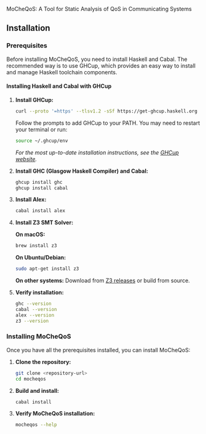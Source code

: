 MoCheQoS: A Tool for Static Analysis of QoS in Communicating Systems

## Installation

### Prerequisites

Before installing MoCheQoS, you need to install Haskell and Cabal. The recommended way is to use GHCup, which provides an easy way to install and manage Haskell toolchain components.

#### Installing Haskell and Cabal with GHCup

1. **Install GHCup:**
   ```bash
   curl --proto '=https' --tlsv1.2 -sSf https://get-ghcup.haskell.org | sh
   ```
   
   Follow the prompts to add GHCup to your PATH. You may need to restart your terminal or run:
   ```bash
   source ~/.ghcup/env
   ```
   
   *For the most up-to-date installation instructions, see the [GHCup website](https://www.haskell.org/ghcup/).*

2. **Install GHC (Glasgow Haskell Compiler) and Cabal:**
   ```bash
   ghcup install ghc
   ghcup install cabal
   ```

3. **Install Alex:**
   ```bash
   cabal install alex
   ```

4. **Install Z3 SMT Solver:**
   
   **On macOS:**
   ```bash
   brew install z3
   ```
   
   **On Ubuntu/Debian:**
   ```bash
   sudo apt-get install z3
   ```
   
   **On other systems:**
   Download from [Z3 releases](https://github.com/Z3Prover/z3/releases) or build from source.

5. **Verify installation:**
   ```bash
   ghc --version
   cabal --version
   alex --version
   z3 --version
   ```

### Installing MoCheQoS

Once you have all the prerequisites installed, you can install MoCheQoS:

1. **Clone the repository:**
   ```bash
   git clone <repository-url>
   cd mocheqos
   ```

2. **Build and install:**
   ```bash
   cabal install
   ```

3. **Verify MoCheQoS installation:**
   ```bash
   mocheqos --help
   ```

